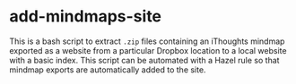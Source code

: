 # add-mindmaps-site

This is a bash script to extract `.zip` files containing an iThoughts mindmap exported as a website from a particular Dropbox location to a local website with a basic index. This script can be automated with a Hazel rule so that mindmap exports are automatically added to the site.
